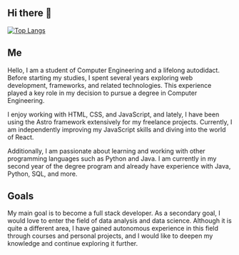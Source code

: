 ## Hi there 👋

[![Top Langs](https://github-readme-stats-git-masterrstaa-rickstaa.vercel.app/api/top-langs/?username=AnthonyBAC&theme=tokyonight)](https://github.com/anuraghazra/github-readme-stats)

## Me

Hello, I am a student of Computer Engineering and a lifelong autodidact. Before starting my studies, I spent several years exploring web development, frameworks, and related technologies. This experience played a key role in my decision to pursue a degree in Computer Engineering.

I enjoy working with HTML, CSS, and JavaScript, and lately, I have been using the Astro framework extensively for my freelance projects. Currently, I am independently improving my JavaScript skills and diving into the world of React.

Additionally, I am passionate about learning and working with other programming languages such as Python and Java. I am currently in my second year of the degree program and already have experience with Java, Python, SQL, and more.

## Goals

My main goal is to become a full stack developer. As a secondary goal, I would love to enter the field of data analysis and data science. Although it is quite a different area, I have gained autonomous experience in this field through courses and personal projects, and I would like to deepen my knowledge and continue exploring it further.
<!--
**AnthonyBAC/anthonybac** is a ✨ _special_ ✨ repository because its `README.md` (this file) appears on your GitHub profile.

Here are some ideas to get you started:

- 🔭 I’m currently working on ...
- 🌱 I’m currently learning ...
- 👯 I’m looking to collaborate on ...
- 🤔 I’m looking for help with ...
- 💬 Ask me about ...
- 📫 How to reach me: ...
- 😄 Pronouns: ...
- ⚡ Fun fact: ...
-->
